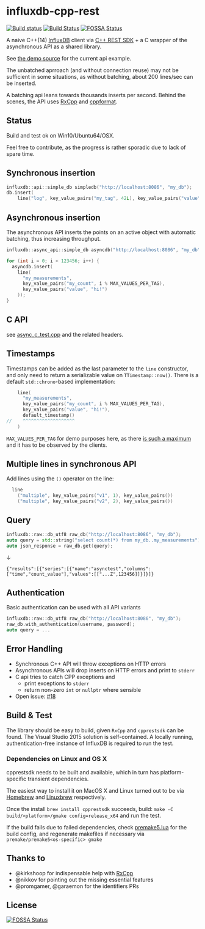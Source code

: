 # influxdb-cpp-rest

[![Build status](https://ci.appveyor.com/api/projects/status/68w68vq3nai4794g/branch/master?svg=true)](https://ci.appveyor.com/project/d-led/influxdb-cpp-rest/branch/master) [![Build Status](https://travis-ci.org/d-led/influxdb-cpp-rest.svg?branch=master)](https://travis-ci.org/d-led/influxdb-cpp-rest)
[![FOSSA Status](https://app.fossa.io/api/projects/git%2Bgithub.com%2Fd-led%2Finfluxdb-cpp-rest.svg?type=shield)](https://app.fossa.io/projects/git%2Bgithub.com%2Fd-led%2Finfluxdb-cpp-rest?ref=badge_shield)

A naive C++(14) [InfluxDB](https://www.influxdata.com/time-series-platform/influxdb/) client via [C++ REST SDK](https://github.com/Microsoft/cpprestsdk) + a C wrapper of the asynchronous API as a shared library.

See [the demo source](src/demo/main.cpp) for the current api example.

The unbatched aprroach (and without connection reuse) may not be sufficient in some situations, as without batching, about 200 lines/sec can be inserted.

A batching api leans towards thousands inserts per second. Behind the scenes, the API uses [RxCpp](https://github.com/Reactive-Extensions/RxCpp) and [cppformat](https://github.com/fmtlib/fmt).

## Status

Build and test ok on Win10/Ubuntu64/OSX.

Feel free to contribute, as the progress is rather sporadic due to lack of spare time.

## Synchronous insertion

```cpp
influxdb::api::simple_db simpledb("http://localhost:8086", "my_db");
db.insert(
	line("log", key_value_pairs("my_tag", 42L), key_value_pairs("value", "hello world!")));
```

## Asynchronous insertion

The asynchronous API inserts the points on an active object with automatic batching, thus increasing throughput.

```cpp
influxdb::async_api::simple_db asyncdb("http://localhost:8086", "my_db");

for (int i = 0; i < 123456; i++) {
  asyncdb.insert(
    line(
      "my_measurements",
      key_value_pairs("my_count", i % MAX_VALUES_PER_TAG),
      key_value_pairs("value", "hi!")
    ));
}
```

## C API

see [async_c_test.cpp](src/test-shared/async_c_test.cpp) and the related headers.

## Timestamps

Timestamps can be added as the last parameter to the `line` constructor, and only need to return
a serializable value on `TTimestamp::now()`. There is a default `std::chrono`-based implementation:

```cpp
    line(
      "my_measurements",
      key_value_pairs("my_count", i % MAX_VALUES_PER_TAG),
      key_value_pairs("value", "hi!"),
      default_timestamp()
//    ^^^^^^^^^^^^^^^^^^^
    )
```

`MAX_VALUES_PER_TAG` for demo purposes here, as there [is such a maximum](https://docs.influxdata.com/influxdb/v1.4/administration/config#max-values-per-tag-100000) and it has to be observed by the clients.

## Multiple lines in synchronous API

Add lines using the `()` operator on the line:

```cpp
  line
    ("multiple", key_value_pairs("v1", 1), key_value_pairs())
    ("multiple", key_value_pairs("v2", 2), key_value_pairs())
```

## Query

```cpp
influxdb::raw::db_utf8 raw_db("http://localhost:8086", "my_db");
auto query = std::string("select count(*) from my_db..my_measurements");
auto json_response = raw_db.get(query);
```

&darr;

```
{"results":[{"series":[{"name":"asynctest","columns":["time","count_value"],"values":[["...Z",123456]]}]}]}
```

## Authentication

Basic authentication can be used with all API variants

```cpp
influxdb::raw::db_utf8 raw_db("http://localhost:8086", "my_db");
raw_db.with_authentication(username, password);
auto query = ...
```

## Error Handling

- Synchronous C++ API will throw exceptions on HTTP errors
- Asynchronous APIs will drop inserts on HTTP errors and print to `stderr`
- C api tries to catch CPP exceptions and
  - print exceptions to `stderr`
  - return non-zero `int` or `nullptr` where sensible
- Open issue: [#18](https://github.com/d-led/influxdb-cpp-rest/issues/18)

## Build & Test

The library should be easy to build, given `RxCpp` and `cpprestsdk` can be found. The Visual Studio 2015 solution is self-contained. A locally running, authentication-free instance of InfluxDB is required to run the test.

### Dependencies on Linux and OS X

cpprestsdk needs to be built and available, which in turn has platform-specific transient dependencies.

The easiest way to install it on MacOS X and Linux turned out to be via [Homebrew](https://brew.sh) and [Linuxbrew](https://linuxbrew.sh) respectively.

Once the install `brew install cpprestsdk` succeeds, build: `make -C build/<platform>/gmake config=release_x64` and run the test.

If the build fails due to failed dependencies, check [premake5.lua](premake5.lua) for the build config, and regenerate makefiles if necessary via `premake/premake5<os-specific> gmake`

## Thanks to

- @kirkshoop for indispensable help with [RxCpp](https://github.com/Reactive-Extensions/RxCpp)
- @nikkov for pointing out the missing essential features
- @promgamer, @garaemon for the identifiers PRs


## License
[![FOSSA Status](https://app.fossa.io/api/projects/git%2Bgithub.com%2Fd-led%2Finfluxdb-cpp-rest.svg?type=large)](https://app.fossa.io/projects/git%2Bgithub.com%2Fd-led%2Finfluxdb-cpp-rest?ref=badge_large)
